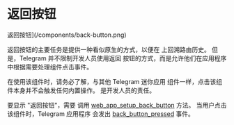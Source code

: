 # 返回按钮

返回按钮](/components/back-button.png)

返回按钮的主要任务是提供一种看似原生的方式，以便在
上回溯路由历史。 但是，Telegram 并不限制开发人员使用返回
按钮的方式，而是允许他们在应用程序中根据需要处理组件点击事件。

在使用该组件时，请务必了解，与其他 Telegram 迷你应用
组件一样，点击该组件本身并不会触发任何内置操作。
是开发人员的责任。

要显示 "返回按钮"，需要
调用 [web_app_setup_back_button](methods.md#web-app-setup-back-button)
方法。 当用户点击该组件时，Telegram 应用程序
会发出 [back_button_pressed](events.md#back-button-pressed) 事件。
